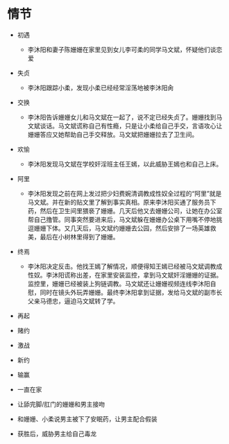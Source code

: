# 情节

- 初遇
    - 李沐阳和妻子陈姗姗在家里见到女儿李可柔的同学马文斌，怀疑他们谈恋爱
- 失贞
    - 李沐阳跟踪小柔，发现小柔已经经常淫荡地被李沐阳肏
- 交换
    - 李沐阳告诉姗姗女儿和马文斌在一起了，说不定已经失贞了。姗姗找到马文斌谈话。马文斌谎称自己有性瘾，只是让小柔给自己手交，言语攻心让姗姗答应又她帮助自己手交释放。马文斌把姗姗拉去了卫生间。
- 欢愉
    - 李沐阳发现马文斌在学校奸淫班主任王嫣，以此威胁王嫣也和自己上床。
- 阿里
    - 李沐阳发现之前在网上发过把少妇费婉清调教成性奴全过程的“阿里”就是马文斌。并在新的贴文里了解到事实真相。原来李沐阳买通了服务员下药，然后在卫生间里猥亵了姗姗。几天后他又去姗姗公司，让她在办公室帮自己撸管。同事突然要进来后，马文斌躲在姗姗办公桌下用嘴不停地挑逗姗姗下体。又几天后，马文斌约姗姗去公园，然后安排了一场英雄救美，最后在小树林里得到了姗姗。
- 终焉
    - 李沐阳决定反击。他找王嫣了解情况，顺便得知王嫣已经被马文斌调教成性奴。李沐阳谎称出差，在家里安装监控，拿到马文斌奸淫姗姗的证据。监控里，姗姗已经被装上狗链调教。马文斌还让姗姗视频连线李沐阳自慰，同时在镜头外玩弄姗姗。最终李沐阳拿到证据，发给马文斌的副市长父亲马德忠，逼迫马文斌转了学。
- 再起
- 赌约
- 激战
- 新约
- 输赢 

- 一直在家
- 让舔完脚/肛门的姗姗和男主接吻
- 和姗姗、小柔说男主被下了安眠药，让男主配合假装
- 获胜后，威胁男主给自己毒龙